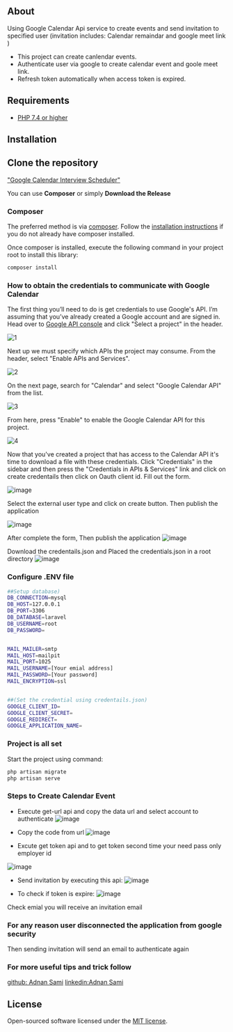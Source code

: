 ## About

Using Google Calendar Api service to create events and send invitation to specified user (invitation includes: Calendar remaindar and google meet link )
- This project can create canlendar events.
- Authenticate user via google to create calendar event and goole meet link.
- Refresh token automatically when access token is expired.

## Requirements
* [PHP 7.4 or higher](https://www.php.net/)


## Installation ##

## Clone the repository
["Google Calendar Interview Scheduler"](https://github.com/Adnan913/Google-Calendar-Interview-Scheduler-PHP.git)

You can use **Composer** or simply **Download the Release**

### Composer

The preferred method is via [composer](https://getcomposer.org/). Follow the
[installation instructions](https://getcomposer.org/doc/00-intro.md) if you do not already have
composer installed.

Once composer is installed, execute the following command in your project root to install this library:

```sh
composer install
```

### How to obtain the credentials to communicate with Google Calendar
The first thing you’ll need to do is get credentials to use Google's API. I’m assuming that you’ve already created a Google account and are signed in. Head over to [Google API console](https://console.cloud.google.com/apis/dashboard) and click "Select a project" in the header.

![1](https://github.com/Adnan913/Google-Calendar-Interview-Scheduler-PHP/assets/54793380/663cee99-55e5-4629-9643-d9116f82c421)

Next up we must specify which APIs the project may consume. From the header, select "Enable APIs and Services".

![2](https://github.com/Adnan913/Google-Calendar-Interview-Scheduler-PHP/assets/54793380/0554c3f2-154d-4370-ab0a-a496a087f4f8)

On the next page, search for "Calendar" and select "Google Calendar API" from the list.

![3](https://github.com/Adnan913/Google-Calendar-Interview-Scheduler-PHP/assets/54793380/378ddf38-749a-4484-ac09-b1b750113dc6)

From here, press "Enable" to enable the Google Calendar API for this project.

![4](https://github.com/Adnan913/Google-Calendar-Interview-Scheduler-PHP/assets/54793380/d63938ad-0154-4445-83d9-c8b847b178f3)

Now that you've created a project that has access to the Calendar API it's time to download a file with these credentials. Click "Credentials" in the sidebar and then press the "Credentials in APIs & Services" link and click on create credentails then click on Oauth client id.
Fill out the form.

![image](https://github.com/Adnan913/Google-Calendar-Interview-Scheduler-PHP/assets/54793380/b4ef7350-476b-45c3-857f-cc61d9727c43)

Select the external user type and click on create button.
Then publish the application

![image](https://github.com/Adnan913/Google-Calendar-Interview-Scheduler-PHP/assets/54793380/ae71850f-6f08-4324-ab0b-87a59aabc4fb)

After complete the form, Then publish the application
![image](https://github.com/Adnan913/Google-Calendar-Interview-Scheduler-PHP/assets/54793380/40cc0375-e33a-456c-b86e-3261c0b36a93)

Download the credentails.json and Placed the credentials.json in a root directory
![image](https://github.com/Adnan913/Google-Calendar-Interview-Scheduler-PHP/assets/54793380/8a0475eb-7d70-45d2-8677-c1e7b3d986aa)

### Configure .ENV file

```sh
##Setup database)
DB_CONNECTION=mysql
DB_HOST=127.0.0.1
DB_PORT=3306
DB_DATABASE=laravel
DB_USERNAME=root
DB_PASSWORD=


MAIL_MAILER=smtp
MAIL_HOST=mailpit
MAIL_PORT=1025
MAIL_USERNAME=[Your emial address]
MAIL_PASSWORD=[Your password]
MAIL_ENCRYPTION=ssl


##(Set the credential using credentails.json)
GOOGLE_CLIENT_ID=
GOOGLE_CLIENT_SECRET=
GOOGLE_REDIRECT=
GOOGLE_APPLICATION_NAME=
```

### Project is all set
Start the project using command:
```sh
php artisan migrate
php artisan serve
```

### Steps to Create Calendar Event
- Execute get-url api and copy the data url and select account to authenticate
![image](https://github.com/Adnan913/Google-Calendar-Interview-Scheduler-PHP/assets/54793380/d8562d36-c0bd-402a-a542-3c1dda196dac)

- Copy the code from url
![image](https://github.com/Adnan913/Google-Calendar-Interview-Scheduler-PHP/assets/54793380/d1e776d0-69d9-4faf-b4be-9af8b9e38f57)

- Excute get token api and to get token second time your need pass only employer id

![image](https://github.com/Adnan913/Google-Calendar-Interview-Scheduler-PHP/assets/54793380/df309d9b-5c7f-4bba-b92e-5c56c1421494)

- Send invitation by executing this api:
  ![image](https://github.com/Adnan913/Google-Calendar-Interview-Scheduler-PHP/assets/54793380/170d3902-a21f-40a8-9c3d-6f77378a29de)

- To check if token is expire:
  ![image](https://github.com/Adnan913/Google-Calendar-Interview-Scheduler-PHP/assets/54793380/e1c8ccaf-9885-49e1-a4dc-523bdc3804bc)



Check emial you will receive an invitation email


### For any reason user disconnected the application from google security 
Then sending invitation will send an email to authenticate again

### For more useful tips and trick follow 
[github: Adnan Sami](https://github.com/Adnan913)
[linkedin:Adnan Sami](https://www.linkedin.com/in/adnansami9134/)


## License
Open-sourced software licensed under the [MIT license](https://opensource.org/licenses/MIT).

